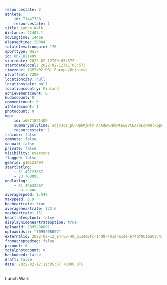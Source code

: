 ```yaml
---
resourcestate: 2
athlete:
    id: 71447788
    resourcestate: 1
title: Lunch Walk
distance: 22407.1
movingtime: 14466
elapsedtime: 20004
totalelevationgain: 176
sporttype: Walk
id: 6671821409
startdate: 2022-02-12T09:05:57Z
startdatelocal: 2022-02-12T11:05:57Z
timezone: (GMT+02:00) Europe/Helsinki
utcoffset: 7200
locationcity: null
locationstate: null
locationcountry: Finland
achievementcount: 0
kudoscount: 0
commentcount: 0
athletecount: 1
photocount: 0
map:
    id: a6671821409
    summarypolyline: udjvJqs_pCPOpBUj@l@`AcAdBKvDd@tEwBVCEXYoLq@mH[kGp@cAxLGKUZQ`EsAF{Cd@yGd@[Pp@HyDUgEo@gBF{D}@uA{@mFHmKl@kDOgBZmFjBsEf@Qe@sAjAyD_CcNP{MT}@tAJfAiAr@iCQuIt@{IB}Lz@cA~A\|AqC\qHSuAkB_EAwB`CoDnCmFtCqHVeBrCcEZcAb@uHjByBlAaGjAl@f@oErEiCMe@x@kCXuH\]m@aHBkCzAyBnAIRqAdAm@?}MZu@TqHb@qC?uI_@uDFkB{@}B[oCu@[k@kAVHQBJZLSHkAh@n@bArBbD@f@m@`AmZj@od@T{WlEg@Zf@~@{AzB_Ax@tCY_]hBOfCxAtBt@Tj@MRp@nI`AgBAwJf@OT|Nb@hC`@j@RbD[tCqAdEa@tF\V_@~@Q`G\@w@`MqD~XL`Fu@|Pj@rGC`N_C|TI`EHrJf@~FXvMZsAoAf@k@xDc@~q@~@^n@zBrDlEArGt@pAZpPx@nBrCZf@|@DhWoAlS@fHpKzBj@o@HkA?xCg@dIBpJg@hBMfEc@jBe@rHV~BQbBuC}@{FZmCoBa@Ia@nFy@lCPpBwA{@hAjCsArBeAvCoBdNJj@[jElEtJjBnBb@pAd@N^vDu@pBeA\Sr@EnCk@bByEtEm@jMRzA|BxE`Bb@~A~AdBlEzA`AGxDbAnH^xEe@jIbAhCf@bELw@Pj@b@bChBnDl@zFtB~Hb@jGt@dDh@t@|BUClM{@rLUfNWpv@ZlR\~EdArD@lAv@fAr@H`@~@nAtN?y@JlAHq@r@j@~BUhA}APZ_H{BUTu@cJuA{As@GO}Be@aAo@uE]qS\mf@c@cA@b@N[RiAFgXpA_TOsJ}BA{AeDWuDRm@SFgB_I_AoHo@_AmAyEq@e@JQQQVD?n@}@wB_@MoBbAc@qG`@uD]s@BoAy@w@RiCOaBcBkCPcEe@mD}AoBk@V]x@{AOQiC}@aHuDc@qBfFKdAyF~@kFzL}@|@[xEw@WqAfDcCIc@gA_AGs@qA[{[aGm@eB^qAkAw@_DOoFyAoCi@wCkGoQq@sFqAeFgCkC{@_EI_CUOs@z@[~EsAxHA|BXdAJjEMbWwBhDkBKm@uBkDeFmJxDKr@y@L]|AYB\bCOxBp@dKy@nB}A`AgBw@[v@JfA
    resourcestate: 2
trainer: false
commute: false
manual: false
private: false
visibility: everyone
flagged: false
gearid: g10121494
startlatlng:
    - 61.49723667
    - 23.760095
endlatlng:
    - 61.49632667
    - 23.75486
averagespeed: 1.549
maxspeed: 6.9
hasheartrate: true
averageheartrate: 122.6
maxheartrate: 151
heartrateoptout: false
displayhideheartrateoption: true
uploadid: 7095208097
uploadidstr: "7095208097"
externalid: 2022-02-12_14-58-49_612dc0fc-1408-481d-a1de-674bf9616a09.tcx
fromacceptedtag: false
prcount: 0
totalphotocount: 0
haskudoed: false
draft: false
date: 2022-02-12 11:05:57 +0000 UTC
---
```

Lunch Walk